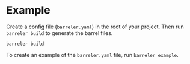 # Example

Create a config file (`barreler.yaml`) in the root of your project. Then run `barreler build` to generate the barrel files.

```console
barreler build
```

To create an example of the `barreler.yaml` file, run `barreler example`.
